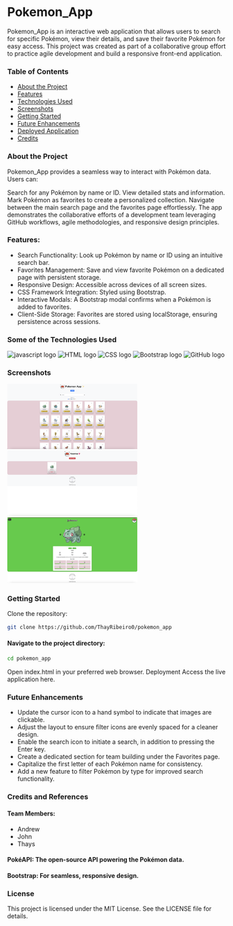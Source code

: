 # Pokemon_App

Pokemon_App is an interactive web application that allows users to search for specific Pokémon, view their details, and save their favorite Pokémon for easy access. This project was created as part of a collaborative group effort to practice agile development and build a responsive front-end application.

### Table of Contents

- [About the Project](#about-the-project)
- [Features](#features)
- [Technologies Used](#technologies-used)
- [Screenshots](#screenshots)
- [Getting Started](#getting-started)
- [Future Enhancements](#future-enhancements)
- [Deployed Application](#deployed-application)
- [Credits](#credits)

### About the Project

Pokemon_App provides a seamless way to interact with Pokémon data. Users can:

Search for any Pokémon by name or ID.
View detailed stats and information.
Mark Pokémon as favorites to create a personalized collection.
Navigate between the main search page and the favorites page effortlessly.
The app demonstrates the collaborative efforts of a development team leveraging GitHub workflows, agile methodologies, and responsive design principles.

### Features:

- Search Functionality: Look up Pokémon by name or ID using an intuitive search bar.
- Favorites Management: Save and view favorite Pokémon on a dedicated page with persistent storage.
- Responsive Design: Accessible across devices of all screen sizes.
- CSS Framework Integration: Styled using Bootstrap.
- Interactive Modals: A Bootstrap modal confirms when a Pokémon is added to favorites.
- Client-Side Storage: Favorites are stored using localStorage, ensuring persistence across sessions.

### Some of the Technologies Used

<div align="left">
    <img src="https://cdn.jsdelivr.net/gh/devicons/devicon/icons/javascript/javascript-original.svg" height="40" alt="javascript logo"  />
    <img src="https://cdn.jsdelivr.net/gh/devicons/devicon/icons/html5/html5-original.svg" height="40" alt="HTML logo" />
    <img src="https://cdn.jsdelivr.net/gh/devicons/devicon/icons/css3/css3-original.svg" height="40" alt="CSS logo" />
    <img src="https://cdn.jsdelivr.net/gh/devicons/devicon/icons/bootstrap/bootstrap-original.svg" height="40" alt="Bootstrap logo" />
    <img src="https://cdn.jsdelivr.net/gh/devicons/devicon/icons/github/github-original.svg" height="40" alt="GitHub logo" />
</div>

### Screenshots

<img src="./assets/screenshots/Homepage.png" alt="Homepage" width="300"/> <img src="./assets/screenshots/Favorites.png" alt="Favorites Page" width="300"/> <img src="./assets/screenshots/Detail.png" alt="Pokémon Details Modal" width="300"/> 

### Getting Started

Clone the repository:

```bash
git clone https://github.com/ThayRibeiro0/pokemon_app
```

#### Navigate to the project directory:

```bash
cd pokemon_app
```

Open index.html in your preferred web browser.
Deployment
Access the live application here.

### Future Enhancements

- Update the cursor icon to a hand symbol to indicate that images are clickable.
- Adjust the layout to ensure filter icons are evenly spaced for a cleaner design.
- Enable the search icon to initiate a search, in addition to pressing the Enter key.
- Create a dedicated section for team building under the Favorites page.
- Capitalize the first letter of each Pokémon name for consistency.
- Add a new feature to filter Pokémon by type for improved search functionality. 

### Credits and References

#### Team Members:

- Andrew
- John
- Thays

#### PokéAPI: The open-source API powering the Pokémon data.

#### Bootstrap: For seamless, responsive design.

### License

This project is licensed under the MIT License. See the LICENSE file for details.
